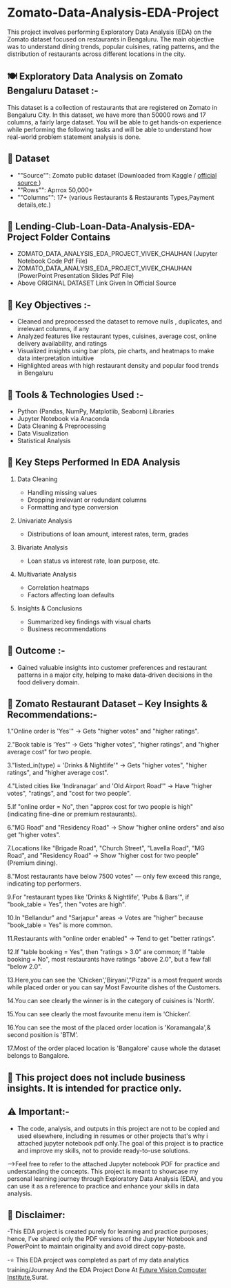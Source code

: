 # **Zomato-Data-Analysis-EDA-Project**

This project involves performing Exploratory Data Analysis (EDA) on the Zomato dataset focused on restaurants in Bengaluru. The main objective was to understand dining trends, popular cuisines, rating patterns, and the distribution of restaurants across different locations in the city.

## **🍽️ Exploratory Data Analysis on Zomato Bengaluru Dataset :-**

This dataset is a collection of restaurants that are registered on Zomato in Bengaluru City. In this dataset, we have more than 50000 rows and 17 columns, a fairly large dataset. You will be able to get hands-on experience while performing the following tasks and will be able to understand how real-world problem statement analysis is done.

## **📁 Dataset**

- ""Source"": Zomato public dataset (Downloaded from Kaggle / <a href = "https://www.kaggle.com/datasets/rajeshrampure/zomato-dataset" > official source </a> )
- ""Rows"": Aprrox 50,000+
- ""Columns"": 17+ (various Restaurants & Restaurants Types,Payment details,etc.)

## **📂 Lending-Club-Loan-Data-Analysis-EDA-Project Folder Contains**

- ZOMATO_DATA_ANALYSIS_EDA_PROJECT_VIVEK_CHAUHAN (Jupyter Notebook Code Pdf File)
- ZOMATO_DATA_ANALYSIS_EDA_PROJECT_VIVEK_CHAUHAN (PowerPoint Presentation Slides Pdf File)
- Above ORIGINAL DATASET Link Given In Official Source 


## **📌 Key Objectives :-**

- Cleaned and preprocessed the dataset to remove nulls , duplicates, and irrelevant columns, if any
- Analyzed features like restaurant types, cuisines, average cost, online delivery availability, and ratings
- Visualized insights using bar plots, pie charts, and heatmaps to make data interpretation intuitive
- Highlighted areas with high restaurant density and popular food trends in Bengaluru

## **🔧 Tools & Technologies Used :-**

- Python (Pandas, NumPy, Matplotlib, Seaborn) Libraries
- Jupyter Notebook via Anaconda
- Data Cleaning & Preprocessing
- Data Visualization
- Statistical Analysis

## **📌 Key Steps Performed In EDA Analysis**

1. Data Cleaning
   - Handling missing values
   - Dropping irrelevant or redundant columns
   - Formatting and type conversion

2. Univariate Analysis
   - Distributions of loan amount, interest rates, term, grades

3. Bivariate Analysis
   - Loan status vs interest rate, loan purpose, etc.

4. Multivariate Analysis
   - Correlation heatmaps
   - Factors affecting loan defaults

5. Insights & Conclusions
   - Summarized key findings with visual charts
   - Business recommendations

## **🎯 Outcome :-**

- Gained valuable insights into customer preferences and restaurant patterns in a major city, helping to make data-driven decisions in the food delivery domain.

## **📌 Zomato Restaurant Dataset – Key Insights & Recommendations:-**

1."Online order is 'Yes'" → Gets "higher votes" and "higher ratings".

2."Book table is 'Yes'" → Gets "higher votes", "higher ratings", and "higher average cost" for two people.

3."listed_in(type) = 'Drinks & Nightlife'" → Gets "higher votes", "higher ratings", and "higher average cost".

4."Listed cities like 'Indiranagar' and 'Old Airport Road'" → Have "higher votes", "ratings", and "cost for two
people".

5.If "online order = No", then "approx cost for two people is high" (indicating fine-dine or premium restaurants).

6."MG Road" and "Residency Road" → Show "higher online orders" and also get "higher votes".

7.Locations like "Brigade Road", "Church Street", "Lavella Road", "MG Road", and "Residency Road" → Show
"higher cost for two people" (Premium dining).

8."Most restaurants have below 7500 votes" — only few exceed this range, indicating top performers.

9.For "restaurant types like 'Drinks & Nightlife', 'Pubs & Bars'", if "book_table = Yes", then "votes are high".

10.In "Bellandur" and "Sarjapur" areas → Votes are "higher" because "book_table = Yes" is more common.

11.Restaurants with "online order enabled" → Tend to get "better ratings".

12.If "table booking = Yes", then "ratings > 3.0" are common; If "table booking = No", most restaurants have
ratings "above 2.0", but a few fall "below 2.0".

13.Here,you can see the 'Chicken','Biryani',"Pizza" is a most frequent words while placed order or you can say
Most Favourite dishes of the Customers.

14.You can see clearly the winner is in the category of cuisines is 'North’.

15.You can see clearly the most favourite menu item is 'Chicken’.

16.You can see the most of the placed order location is 'Koramangala',& second position is 'BTM’.

17.Most of the order placed location is 'Bangalore' cause whole the dataset belongs to Bangalore.

## **📎 This project does not include business insights. It is intended for practice only.**

## **⚠️ Important:-**

- The code, analysis, and outputs in this project are not to be copied and used elsewhere, including in resumes or other projects that's why i attached jupyter notebook pdf only.The goal of this project is to practice and improve my skills, not to provide ready-to-use solutions.

-->Feel free to refer to the attached Jupyter notebook PDF for practice and understanding the concepts. This project is meant to showcase my personal learning journey through Exploratory Data Analysis (EDA), and you can use it as a reference to practice and enhance your skills in data analysis.

## **📌 Disclaimer:**

-This EDA project is created purely for learning and practice purposes; hence, I’ve shared only the PDF versions of the Jupyter Notebook and PowerPoint to maintain originality and avoid direct copy-paste.

-⭐ This EDA project was completed as part of my data analytics training/Journey And the EDA Project Done At <a href="https://futurevisioncomputers.com/">Future Vision Computer Institute</a>,Surat.
